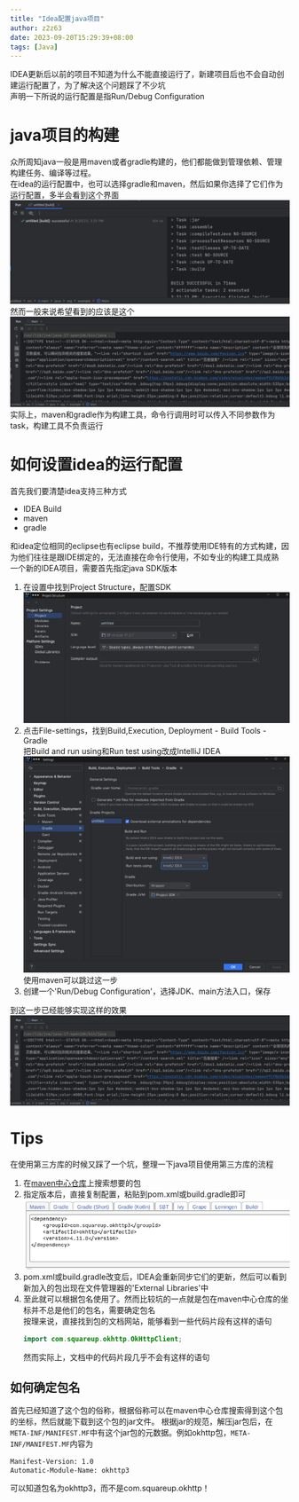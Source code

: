 ```yaml
---
title: "Idea配置java项目"
author: z2z63
date: 2023-09-20T15:29:39+08:00
tags: [Java]
---
```

IDEA更新后以前的项目不知道为什么不能直接运行了，新建项目后也不会自动创建运行配置了，为了解决这个问题踩了不少坑  
声明一下所说的运行配置是指Run/Debug Configuration
# java项目的构建
众所周知java一般是用maven或者gradle构建的，他们都能做到管理依赖、管理构建任务、编译等过程。  
在idea的运行配置中，也可以选择gradle和maven，然后如果你选择了它们作为运行配置，多半会看到这个界面
![](https://raw.githubusercontent.com/z2z63/image/main/img20230920153257.png)
然而一般来说希望看到的应该是这个
![](https://raw.githubusercontent.com/z2z63/image/main/img20230920154601.png)
实际上，maven和gradle作为构建工具，命令行调用时可以传入不同参数作为task，构建工具不负责运行

# 如何设置idea的运行配置
首先我们要清楚idea支持三种方式
- IDEA Build
- maven
- gradle

和idea定位相同的eclipse也有eclipse build，不推荐使用IDE特有的方式构建，因为他们往往是跟IDE绑定的，无法直接在命令行使用，不如专业的构建工具成熟  
一个新的IDEA项目，需要首先指定java SDK版本  
1. 在设置中找到Project Structure，配置SDK
![](https://raw.githubusercontent.com/z2z63/image/main/img20230920153950.png)
2. 点击File-settings，找到Build,Execution, Deployment - Build Tools - Gradle  
把Build and run using和Run test using改成IntelliJ IDEA
![](https://raw.githubusercontent.com/z2z63/image/main/img20230920154230.png)
使用maven可以跳过这一步
3. 创建一个'Run/Debug Configuration'，选择JDK、main方法入口，保存
   
到这一步已经能够实现这样的效果
![](https://raw.githubusercontent.com/z2z63/image/main/img20230920154601.png)
# Tips
在使用第三方库的时候又踩了一个坑，整理一下java项目使用第三方库的流程
1. 在[maven中心仓库](https://mvnrepository.com/)上搜索想要的包
2. 指定版本后，直接复制配置，粘贴到pom.xml或build.gradle即可
   ![](https://raw.githubusercontent.com/z2z63/image/main/img20230920155320.png)
3. pom.xml或build.gradle改变后，IDEA会重新同步它们的更新，然后可以看到新加入的包出现在文件管理器的'External Libraries'中
4. 至此就可以根据包名使用了。然而比较坑的一点就是包在maven中心仓库的坐标并不总是他们的包名，需要确定包名  
   按理来说，直接找到包的文档网站，能够看到一些代码片段有这样的语句
   ```java
   import com.squareup.okhttp.OkHttpClient;
   ```
    然而实际上，文档中的代码片段几乎不会有这样的语句

## 如何确定包名
首先已经知道了这个包的俗称，根据俗称可以在maven中心仓库搜索得到这个包的坐标，然后就能下载到这个包的jar文件。
根据jar的规范，解压jar包后，在`META-INF/MANIFEST.MF`中有这个jar包的元数据。例如okhttp包，`META-INF/MANIFEST.MF`内容为
```text
Manifest-Version: 1.0
Automatic-Module-Name: okhttp3
```
可以知道包名为okhttp3，而不是com.squareup.okhttp！